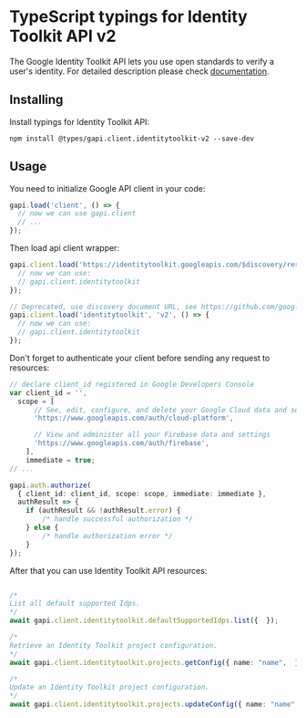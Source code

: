 # TypeScript typings for Identity Toolkit API v2

The Google Identity Toolkit API lets you use open standards to verify a user's identity.
For detailed description please check [documentation](https://firebase.google.com/docs/auth/).

## Installing

Install typings for Identity Toolkit API:

```
npm install @types/gapi.client.identitytoolkit-v2 --save-dev
```

## Usage

You need to initialize Google API client in your code:

```typescript
gapi.load('client', () => {
  // now we can use gapi.client
  // ...
});
```

Then load api client wrapper:

```typescript
gapi.client.load('https://identitytoolkit.googleapis.com/$discovery/rest?version=v2', () => {
  // now we can use:
  // gapi.client.identitytoolkit
});
```

```typescript
// Deprecated, use discovery document URL, see https://github.com/google/google-api-javascript-client/blob/master/docs/reference.md#----gapiclientloadname----version----callback--
gapi.client.load('identitytoolkit', 'v2', () => {
  // now we can use:
  // gapi.client.identitytoolkit
});
```

Don't forget to authenticate your client before sending any request to resources:

```typescript
// declare client_id registered in Google Developers Console
var client_id = '',
  scope = [
      // See, edit, configure, and delete your Google Cloud data and see the email address for your Google Account.
      'https://www.googleapis.com/auth/cloud-platform',

      // View and administer all your Firebase data and settings
      'https://www.googleapis.com/auth/firebase',
    ],
    immediate = true;
// ...

gapi.auth.authorize(
  { client_id: client_id, scope: scope, immediate: immediate },
  authResult => {
    if (authResult && !authResult.error) {
        /* handle successful authorization */
    } else {
        /* handle authorization error */
    }
});
```

After that you can use Identity Toolkit API resources: <!-- TODO: make this work for multiple namespaces -->

```typescript

/*
List all default supported Idps.
*/
await gapi.client.identitytoolkit.defaultSupportedIdps.list({  });

/*
Retrieve an Identity Toolkit project configuration.
*/
await gapi.client.identitytoolkit.projects.getConfig({ name: "name",  });

/*
Update an Identity Toolkit project configuration.
*/
await gapi.client.identitytoolkit.projects.updateConfig({ name: "name",  });
```
